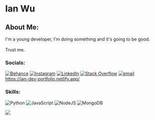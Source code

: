 # Ian Wu

## About Me:
I'm a young developer, I'm doing something and it's going to be good. <br><br>Trust me.

### Socials:
[![Behance](https://img.shields.io/badge/Behance-1769ff?logo=behance&logoColor=white)](https://behance.net/ianw-u) [![Instagram](https://img.shields.io/badge/Instagram-%23E4405F.svg?logo=Instagram&logoColor=white)](https://instagram.com/ia_nwu) [![LinkedIn](https://img.shields.io/badge/LinkedIn-%230077B5.svg?logo=linkedin&logoColor=white)](https://linkedin.com/in/ianw-u) [![Stack Overflow](https://img.shields.io/badge/-Stackoverflow-FE7A16?logo=stack-overflow&logoColor=white)](https://stackoverflow.com/users/31592069) [![email](https://img.shields.io/badge/Email-D14836?logo=gmail&logoColor=white)](mailto:ian.awesome.tube@gmail.com) 
<br>
https://ian-dev-portfolio.netlify.app/

### Skills:
![Python](https://img.shields.io/badge/python-3670A0?style=for-the-badge&logo=python&logoColor=ffdd54) ![JavaScript](https://img.shields.io/badge/javascript-%23323330.svg?style=for-the-badge&logo=javascript&logoColor=%23F7DF1E) ![NodeJS](https://img.shields.io/badge/node.js-6DA55F?style=for-the-badge&logo=node.js&logoColor=white) ![MongoDB](https://img.shields.io/badge/MongoDB-%234ea94b.svg?style=for-the-badge&logo=mongodb&logoColor=white)

![](https://komarev.com/ghpvc/?username=ianw-u)
